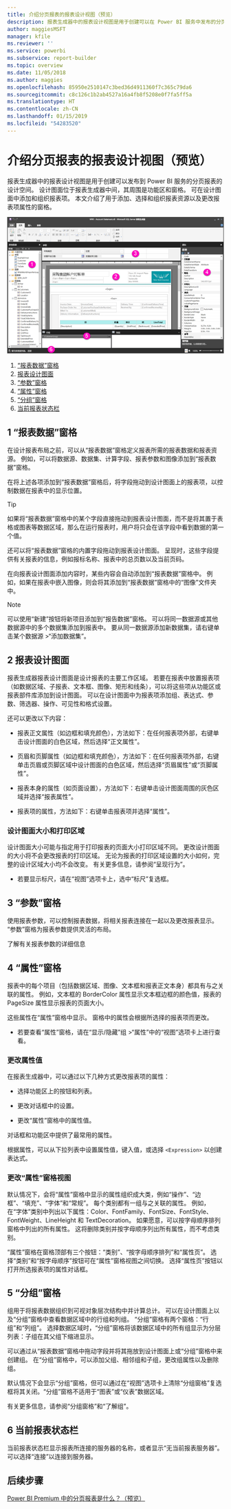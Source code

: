 ```yaml
---
title: 介绍分页报表的报表设计视图（预览）
description: 报表生成器中的报表设计视图是用于创建可以在 Power BI 服务中发布的分页报表的设计空间。
author: maggiesMSFT
manager: kfile
ms.reviewer: ''
ms.service: powerbi
ms.subservice: report-builder
ms.topic: overview
ms.date: 11/05/2018
ms.author: maggies
ms.openlocfilehash: 85950e2510147c3bed36d4911360f7c365c79da6
ms.sourcegitcommit: c8c126c1b2ab4527a16a4fb8f5208e0f7fa5ff5a
ms.translationtype: HT
ms.contentlocale: zh-CN
ms.lasthandoff: 01/15/2019
ms.locfileid: "54283520"
---
```

# <a name="getting-around-in-report-design-view-for-paginated-reports-preview"></a>介绍分页报表的报表设计视图（预览）

报表生成器中的报表设计视图是用于创建可以发布到 Power BI 服务的分页报表的设计空间。 设计图面位于报表生成器中间，其周围是功能区和窗格。 可在设计图面中添加和组织报表项。 本文介绍了用于添加、选择和组织报表资源以及更改报表项属性的窗格。  

![报表生成器报表设计视图](media/paginated-reports-report-design-view/power-bi-paginated-report-design-view.png)

1.  [“报表数据”窗格](#report-data-pane) 
2.  [报表设计图面](#report-design-surface)  
3.  [“参数”窗格](#parameters-pane) 
4.  [“属性”窗格](#properties-pane) 
5.  [“分组”窗格](#grouping-pane) 
6.  [当前报表状态栏](#current-report-status-bar)  
  
## <a name="1-report-data-pane"></a>1 “报表数据”窗格  
 在设计报表布局之前，可以从“报表数据”窗格定义报表所需的报表数据和报表资源。 例如，可以将数据源、数据集、计算字段、报表参数和图像添加到“报表数据”窗格。  
  
 在将上述各项添加到“报表数据”窗格后，将字段拖动到设计图面上的报表项，以控制数据在报表中的显示位置。  
  
> [!TIP]  
>  如果将“报表数据”窗格中的某个字段直接拖动到报表设计图面，而不是将其置于表格或图表等数据区域，那么在运行报表时，用户将只会在该字段中看到数据的第一个值。  
  
 还可以将“报表数据”窗格的内置字段拖动到报表设计图面。 呈现时，这些字段提供有关报表的信息，例如报标名称、报表中的总页数以及当前页码。  
  
 在向报表设计图面添加内容时，某些内容会自动添加到“报表数据”窗格中。 例如，如果在报表中嵌入图像，则会将其添加到“报表数据”窗格中的“图像”文件夹中。  
  
> [!NOTE]  
>  可以使用“新建”按钮将新项目添加到“报告数据”窗格。 可以将同一数据源或其他数据源中的多个数据集添加到报表中。 要从同一数据源添加新数据集，请右键单击某个数据源 >“添加数据集”。  
  
## <a name="2-report-design-surface"></a>2 报表设计图面  
 报表生成器报表设计图面是设计报表的主要工作区域。 若要在报表中放置报表项（如数据区域、子报表、文本框、图像、矩形和线条），可以将这些项从功能区或报表部件库添加到设计图面。 可以在设计图面中为报表项添加组、表达式、参数、筛选器、操作、可见性和格式设置。  
  
 还可以更改以下内容：  
  
-   报表正文属性（如边框和填充颜色），方法如下：在任何报表项外部，右键单击设计图面的白色区域，然后选择“正文属性”。  
  
-   页眉和页脚属性（如边框和填充颜色），方法如下：在任何报表项外部，右键单击页眉或页脚区域中设计图面的白色区域，然后选择“页眉属性”或“页脚属性”。  
  
-   报表本身的属性（如页面设置），方法如下：右键单击设计图面周围的灰色区域并选择“报表属性”。  
  
-   报表项的属性，方法如下：右键单击报表项并选择“属性”。  
  
### <a name="design-surface-size-and-print-area"></a>设计图面大小和打印区域  
设计图面大小可能与指定用于打印报表的页面大小打印区域不同。 更改设计图面的大小将不会更改报表的打印区域。 无论为报表的打印区域设置的大小如何，完整的设计区域大小均不会改变。 有关更多信息，请参阅“呈现行为”。 
  
- 若要显示标尺，请在“视图”选项卡上，选中“标尺”复选框。  
  
## <a name="3-parameters-pane"></a>3 “参数”窗格  
 使用报表参数，可以控制报表数据，将相关报表连接在一起以及更改报表显示。 “参数”窗格为报表参数提供灵活的布局。  
  
 了解有关报表参数的详细信息   
  
## <a name="4-properties-pane"></a>4 “属性”窗格
 报表中的每个项目（包括数据区域、图像、文本框和报表正文本身）都具有与之关联的属性。 例如，文本框的 BorderColor 属性显示文本框边框的颜色值，报表的 PageSize 属性显示报表的页面大小。  
  
 这些属性在“属性”窗格中显示。 窗格中的属性会根据所选择的报表项而更改。  
  
- 若要查看“属性”窗格，请在“显示/隐藏”组 >“属性”中的“视图”选项卡上进行查看。  
  
### <a name="changing-property-values"></a>更改属性值  
 在报表生成器中，可以通过以下几种方式更改报表项的属性：  
  
-   选择功能区上的按钮和列表。  
  
-   更改对话框中的设置。  
  
-   更改“属性”窗格中的属性值。  
  
 对话框和功能区中提供了最常用的属性。  
  
 根据属性，可以从下拉列表中设置属性值，键入值，或选择 `<Expression>` 以创建表达式。  
  
### <a name="changing-the-properties-pane-view"></a>更改“属性”窗格视图  
 默认情况下，会将“属性”窗格中显示的属性组织成大类，例如“操作”、“边框”、“填充”、“字体”和“常规”。 每个类别都有一组与之关联的属性。 例如，在“字体”类别中列出以下属性：Color、FontFamily、FontSize、FontStyle、FontWeight、LineHeight 和 TextDecoration。 如果愿意，可以按字母顺序排列窗格中列出的所有属性。 这将删除类别并按字母顺序列出所有属性，而不考虑类别。  
  
 “属性”窗格在窗格顶部有三个按钮：“类别”、“按字母顺序排列”和“属性页”。 选择“类别”和“按字母顺序”按钮可在“属性”窗格视图之间切换。 选择“属性页”按钮以打开所选报表项的属性对话框。  
  
  
## <a name="5-grouping-pane"></a>5 “分组”窗格

 组用于将报表数据组织到可视对象层次结构中并计算总计。 可以在设计图面上以及“分组”窗格中查看数据区域中的行组和列组。 “分组”窗格有两个窗格：“行组”和“列组”。 选择数据区域时，“分组”窗格将该数据区域中的所有组显示为分层列表：子组在其父组下缩进显示。  
  
 可以通过从“报表数据”窗格中拖动字段并将其拖放到设计图面上或“分组”窗格中来创建组。 在“分组”窗格中，可以添加父组、相邻组和子组，更改组属性以及删除组。  
  
 默认情况下会显示“分组”窗格，但可以通过在“视图”选项卡上清除“分组窗格”复选框将其关闭。“分组”窗格不适用于“图表”或“仪表”数据区域。  
  
 有关更多信息，请参阅“分组窗格”和“了解组”。  
  
## <a name="6-current-report-status-bar"></a>6 当前报表状态栏

当前报表状态栏显示报表所连接的服务器的名称，或者显示“无当前报表服务器”。 可以选择“连接”以连接到服务器。

## <a name="next-steps"></a>后续步骤

[Power BI Premium 中的分页报表是什么？（预览）](paginated-reports-report-builder-power-bi.md) 

  
  
